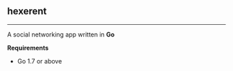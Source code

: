 <h2>hexerent</h2>
<hr>
<p>A social networking app written in <strong>Go</strong><p/>


<div>
  <strong>Requirements</strong>
  <ul>
    <li>Go 1.7 or above</li>
  </ul>
</div>
